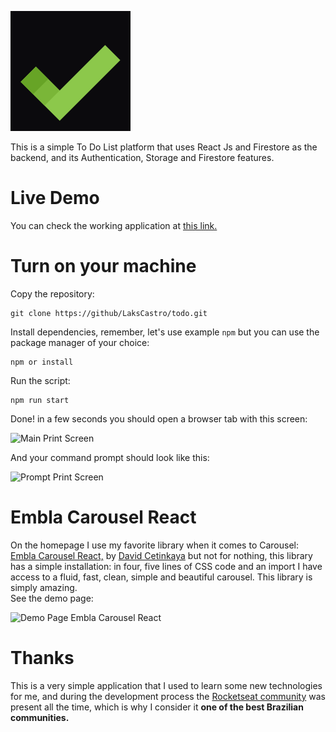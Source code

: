 ![To Do List Logo](./src/assets/logo192.png)

This is a simple To Do List platform that uses React Js and Firestore as the backend, and its Authentication, Storage and Firestore features.

# Live Demo
You can check the working application at [this link.](https://laks-todo.netlify.com)

# Turn on your machine
Copy the repository:

    git clone https://github/LaksCastro/todo.git
    
Install dependencies, remember, let's use example `npm` but you can use the package manager of your choice:

    npm or install
    
Run the script:

    npm run start
    
Done! in a few seconds you should open a browser tab with this screen:    

![Main Print Screen](https://firebasestorage.googleapis.com/v0/b/todo-dd76b.appspot.com/o/Captura%20de%20Tela%20(6).png?alt=media&token=5b94ff9a-74ce-41e7-b320-b7ba51a0f57f)
    
And your command prompt should look like this:    

![Prompt Print Screen](https://firebasestorage.googleapis.com/v0/b/todo-dd76b.appspot.com/o/Captura%20de%20Tela%20(7).png?alt=media&token=174249d5-e764-4304-a357-a86a7d2ca941)

# Embla Carousel React
On the homepage I use my favorite library when it comes to Carousel: [Embla Carousel React,](https://davidcetinkaya.github.io/embla-carousel/) by [David Cetinkaya](https://github.com/davidcetinkaya) but not for nothing, this library has a simple installation: in four, five lines of CSS code and an import I have access to a fluid, fast, clean, simple and beautiful carousel. This library is simply amazing.  
See the demo page:

![Demo Page Embla Carousel React](https://firebasestorage.googleapis.com/v0/b/todo-dd76b.appspot.com/o/Captura%20de%20Tela%20(8).png?alt=media&token=9d6c183a-9e87-4ca1-a0e5-79996c15e9ce)

# Thanks
This is a very simple application that I used to learn some new technologies for me, and during the development process the [Rocketseat community](https://rocketseat.com.br/comunidade) was present all the time, which is why I consider it __one of the best Brazilian communities.__
